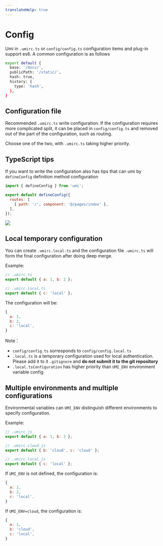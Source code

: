 ```yaml
---
translateHelp: true
---
```


# Config

Umi in `.umirc.ts` or `config/config.ts` configuration items and plug-in support es6. A common configuration is as follows

```bash
export default {
  base: '/docs/',
  publicPath: '/static/',
  hash: true,
  history: {
    type: 'hash',
  },
}
```

## Configuration file

Recommended `.umirc.ts` write configuration. If the configuration requires more complicated split, it can be placed in `config/config.ts` and removed out of the part of the configuration, such as routing.

Choose one of the two, with `.umirc.ts` taking higher priority.

## TypeScript tips

If you want to write the configuration also has tips that can umi by `defineConfig` definition method configuration

```js
import { defineConfig } from 'umi';

export default defineConfig({
  routes: [
    { path: '/', component: '@/pages/index' },
  ],
});
```

![](https://img.alicdn.com/tfs/TB1EV1pv.T1gK0jSZFhXXaAtVXa-1204-838.png)

## Local temporary configuration

You can create `.umirc.local.ts` and the configuration file `.umirc.ts` will form the final configuration after doing deep merge.

Example:

```js
// .umirc.ts
export default { a: 1, b: 2 };

// .umirc.local.ts
export default { c: 'local' };
```

The configuration will be:

```js
{
  a: 1,
  b: 2,
  c: 'local',
}
```

Note：

* `config/config.ts` sorresponds to `config/config.local.ts`
* `.local.ts` is a temporary configuration used for local authentication. Please add it to it `.gitignore` and **do not submit it to the git repository**
* `.local.tsConfiguration` has higher priority than `UMI_ENV` environment variable config

## Multiple environments and multiple configurations

Environmental variables can `UMI_ENV` distinguish different environments to specify configuration.

Example:

```js
// .umirc.js
export default { a: 1, b: 2 };

// .umirc.cloud.js
export default { b: 'cloud', c: 'cloud' };

// .umirc.local.js
export default { c: 'local' };
```

If `UMI_ENV` is not defined, the configuration is:

```js
{
  a: 1,
  b: 2,
  c: 'local',
}
```

If `UMI_ENV=cloud`, the configuration is:

```js
{
  a: 1,
  b: 'cloud',
  c: 'local',
}
```
